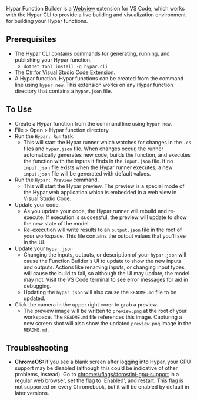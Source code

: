 Hypar Function Builder is a [Webview](https://code.visualstudio.com/api/extension-guides/webview) extension for VS Code, which works with the Hypar CLI to provide a live building and visualization environment for building your Hypar functions.

## Prerequisites
- The Hypar CLI contains commands for generating, running, and publishing your Hypar function.
  - `dotnet tool install -g hypar.cli`
- The [C# for Visual Studio Code Extension](https://marketplace.visualstudio.com/items?itemName=ms-vscode.csharp).
- A Hypar function. Hypar functions can be created from the command line using `hypar new`. This extension works on any Hypar function directory that contains a `hypar.json` file.

## To Use
- Create a Hypar function from the command line using `hypar new`.
- File > Open > Hypar function directory.
- Run the `Hypar: Run` task. 
  - This will start the Hypar runner which watches for changes in the `.cs` files and `hypar.json` file. When changes occur, the runner automatically generates new code, builds the function, and executes the function with the inputs it finds in the `input.json` file. If no `input.json` file exists when the Hypar runner executes, a new `input.json` file will be generated with default values.
- Run the `Hypar: Preview` command. 
  - This will start the Hypar preview. The preview is a special mode of the Hypar web application which is embedded in a web view in Visual Studio Code.
- Update your code.
  - As you update your code, the Hypar runner will rebuild and re-execute. If execution is successful, the preview will update to show the new state of the model.
  - Re-execution will write results to an `output.json` file in the root of your workspace. This file contains the output values that you'll see in the UI.
- Update your `hypar.json`
  - Changing the inputs, outputs, or description of your `hypar.json` will cause the Function Builder's UI to update to show the new inputs and outputs. Actions like renaming inputs, or changing input types, will cause the build to fail, so although the UI may update, the model may not. Visit the VS Code terminal to see error messages for aid in debugging.
  - Updating the `hypar.json` will also cause the `README.md` file to be updated.
- Click the camera in the upper right corer to grab a preview.
  - The preview image will be written to `preview.png` at the root of your workspace. The `README.md` file references this image. Capturing a new screen shot will also show the updated `preview.png` image in the `README.md`.

## Troubleshooting
- **ChromeOS:** if you see a blank screen after logging into Hypar, your GPU support may be disabled (although this could be indicative of other problems, instead). Go to [chrome://flags/#crostini-gpu-support](chrome://flags/#crostini-gpu-support) in a regular web browser, set the flag to 'Enabled', and restart. This flag is not supported on every Chromebook, but it will be enabled by default in later versions.